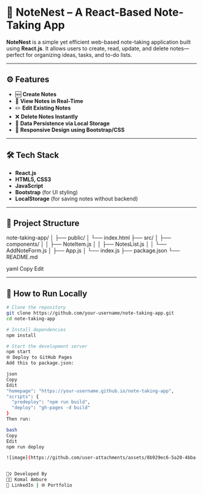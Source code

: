 # 📝 NoteNest – A React-Based Note-Taking App

**NoteNest** is a simple yet efficient web-based note-taking application built using **React.js**. It allows users to create, read, update, and delete notes—perfect for organizing ideas, tasks, and to-do lists.

---


## ⚙️ Features

- 🆕 **Create Notes**  
- 📖 **View Notes in Real-Time**
- ✏️ **Edit Existing Notes**
- ❌ **Delete Notes Instantly**
- 💾 **Data Persistence via Local Storage**
- 📱 **Responsive Design using Bootstrap/CSS**

---

## 🛠️ Tech Stack

- **React.js**
- **HTML5, CSS3**
- **JavaScript**
- **Bootstrap** (for UI styling)
- **LocalStorage** (for saving notes without backend)

---

## 📂 Project Structure

note-taking-app/
│
├── public/
│ └── index.html
├── src/
│ ├── components/
│ │ ├── NoteItem.js
│ │ ├── NotesList.js
│ │ └── AddNoteForm.js
│ ├── App.js
│ └── index.js
├── package.json
└── README.md

yaml
Copy
Edit

---

## 🧪 How to Run Locally

```bash
# Clone the repository
git clone https://github.com/your-username/note-taking-app.git
cd note-taking-app

# Install dependencies
npm install

# Start the development server
npm start
🌐 Deploy to GitHub Pages
Add this to package.json:

json
Copy
Edit
"homepage": "https://your-username.github.io/note-taking-app",
"scripts": {
  "predeploy": "npm run build",
  "deploy": "gh-pages -d build"
}
Then run:

bash
Copy
Edit
npm run deploy

![image](https://github.com/user-attachments/assets/8b929ec6-5a20-4bba-a5f3-6c7cfd25abff)


🙋‍♀️ Developed By
👩‍💻 Komal Ambure
🔗 LinkedIn | 🌐 Portfolio
